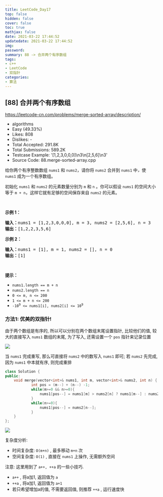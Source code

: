```yaml
---
title: LeetCode_Day17
top: false
hidden: false
cover: false
toc: true
mathjax: false
date: 2021-03-22 17:44:52
updatedate: 2021-03-22 17:44:52
img:
password:
summary: 88 -> 合并两个有序数组
tags:
- c++
- LeetCode
- 双指针
categories:
- 算法
---
```


## [88] 合并两个有序数组

https://leetcode-cn.com/problems/merge-sorted-array/description/

* algorithms
* Easy (49.33%)
* Likes:    808
* Dislikes: -
* Total Accepted:    291.8K
* Total Submissions: 589.2K
* Testcase Example:  '[1,2,3,0,0,0]\n3\n[2,5,6]\n3'
* Source Code:       88.merge-sorted-array.cpp

<p>给你两个有序整数数组 <code>nums1</code><em> </em>和 <code>nums2</code>，请你将 <code>nums2</code><em> </em>合并到 <code>nums1</code><em> </em>中<em>，</em>使 <code>nums1</code><em> </em>成为一个有序数组。</p>

<p>初始化 <code>nums1</code> 和 <code>nums2</code> 的元素数量分别为 <code>m</code> 和 <code>n</code><em> </em>。你可以假设 <code>nums1</code><em> </em>的空间大小等于 <code>m + n</code>，这样它就有足够的空间保存来自 <code>nums2</code> 的元素。</p>

<p> </p>

<p><strong>示例 1：</strong></p>

<pre>
<strong>输入：</strong>nums1 = [1,2,3,0,0,0], m = 3, nums2 = [2,5,6], n = 3
<strong>输出：</strong>[1,2,2,3,5,6]
</pre>

<p><strong>示例 2：</strong></p>

<pre>
<strong>输入：</strong>nums1 = [1], m = 1, nums2 = [], n = 0
<strong>输出：</strong>[1]
</pre>

<p> </p>

<p><strong>提示：</strong></p>

<ul>
	<li><code>nums1.length == m + n</code></li>
	<li><code>nums2.length == n</code></li>
	<li><code>0 <= m, n <= 200</code></li>
	<li><code>1 <= m + n <= 200</code></li>
	<li><code>-10<sup>9</sup> <= nums1[i], nums2[i] <= 10<sup>9</sup></code></li>
</ul>

### 方法1: 优美的双指针! 

由于两个数组是有序的, 所以可以分别在两个数组末尾设置指针, 比较他们的值, 较大的直接写入 `nums1` 数组的末尾, 为了写入, 还需设置一个 `pos` 指针来记录位置

![](https://cdn.jsdelivr.net/gh/liuyaanng/Blog_source@master/blog_images/img/20210324175252.png)

当 `nums1` 完成重写, 那么可直接将 `nums2` 中的数写入 `nums1` 即可; 若 `nums2` 先完成, 因为 `nums1` 中本就有序, 则完成重排

```cpp
class Solution {
public:
    void merge(vector<int>& nums1, int m, vector<int>& nums2, int n) {
			int pos = (m--) + (n--) -1;
			while(m>=0 && n>=0){
				nums1[pos--] = nums1[m] > nums2[n] ? nums1[m--] : nums2[n--]; 
			}
			while(n>=0){
				nums1[pos--] = nums2[n--];
			}
    }
};
```

![](https://cdn.jsdelivr.net/gh/liuyaanng/Blog_source@master/blog_images/img/20210324180346.png)

复杂度分析: 
- 时间复杂度: `O(m+n)` ,  最多移动 `m+n` 次
- 空间复杂度: `O(1)` , 直接在 `nums1` 上操作, 无需额外空间

注意: 这里用到了 `a++, ++a` 的一些小技巧. 
- `a++` , 将a加1, 返回值为 `a`
- `++a` , 将a加1, 返回值为 `a+1`
- 若只希望增加a的值, 不需要返回值, 则推荐 `++a` , 运行速度快

